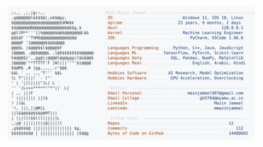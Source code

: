 <picture>
  <source srcset="https://raw.githubusercontent.com/mmazinjameel/mmazinjameel/main/dark_mode.svg?v=1754528338" media="(prefers-color-scheme: dark)">
  <img src="https://raw.githubusercontent.com/mmazinjameel/mmazinjameel/main/light_mode.svg?v=1754528338">
</picture>

